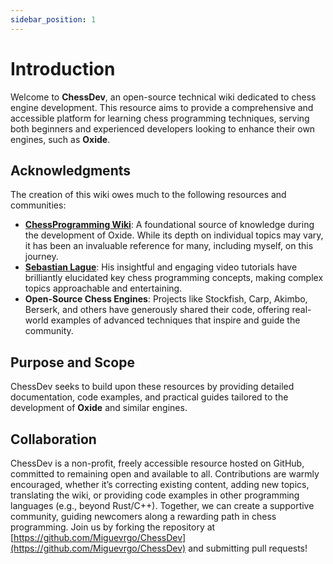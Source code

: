 ```yaml
---
sidebar_position: 1
---
```


# Introduction

Welcome to **ChessDev**, an open-source technical wiki dedicated to chess engine development. This resource aims to provide a comprehensive and accessible platform for learning chess programming techniques, serving both beginners and experienced developers looking to enhance their own engines, such as **Oxide**.

## Acknowledgments

The creation of this wiki owes much to the following resources and communities:

- **[ChessProgramming Wiki](https://www.chessprogramming.org/)**: A foundational source of knowledge during the development of Oxide. While its depth on individual topics may vary, it has been an invaluable reference for many, including myself, on this journey.
- **[Sebastian Lague](https://www.youtube.com/c/SebastianLague)**: His insightful and engaging video tutorials have brilliantly elucidated key chess programming concepts, making complex topics approachable and entertaining.
- **Open-Source Chess Engines**: Projects like Stockfish, Carp, Akimbo, Berserk, and others have generously shared their code, offering real-world examples of advanced techniques that inspire and guide the community.

## Purpose and Scope

ChessDev seeks to build upon these resources by providing detailed documentation, code examples, and practical guides tailored to the development of **Oxide** and similar engines.

## Collaboration

ChessDev is a non-profit, freely accessible resource hosted on GitHub, committed to remaining open and available to all. Contributions are warmly encouraged, whether it’s correcting existing content, adding new topics, translating the wiki, or providing code examples in other programming languages (e.g., beyond Rust/C++). Together, we can create a supportive community, guiding newcomers along a rewarding path in chess programming. Join us by forking the repository at [https://github.com/Miguevrgo/ChessDev](https://github.com/Miguevrgo/ChessDev) and submitting pull requests!
